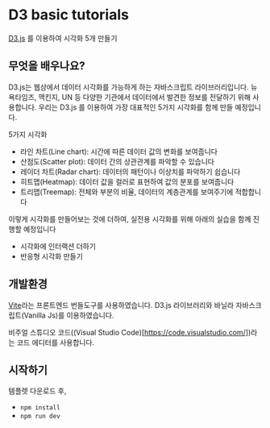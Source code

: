 # D3 basic tutorials

[D3.js](https://d3js.org/) 를 이용하여 시각화 5개 만들기

## 무엇을 배우나요?

D3.js는 웹상에서 데이터 시각화를 가능하게 하는 자바스크립트 라이브러리입니다. 뉴욕타임즈, 맥킨지, UN 등 다양한 기관에서 데이터에서 발견한 정보를 전달하기 위해 사용합니다. 우리는 D3.js 를 이용하여 가장 대표적인 5가지 시각화를 함께 만들 예정입니다.

5가지 시각화

- 라인 차트(Line chart): 시간에 따른 데이터 값의 변화를 보여줍니다
- 산점도(Scatter plot): 데이터 간의 상관관계를 파악할 수 있습니다
- 레이더 차트(Radar chart): 데이터의 패턴이나 이상치를 파악하기 쉽습니다
- 히트맵(Heatmap): 데이터 값을 컬러로 표현하여 값의 분포를 보여줍니다
- 트리맵(Treemap): 전체와 부분의 비율, 데이터의 계층관계를 보여주기에 적합합니다

이렇게 시각화를 만들어보는 것에 더하여, 실전용 시각화를 위해 아래의 실습을 함께 진행할 예정입니다

- 시각화에 인터랙션 더하기
- 반응형 시각화 만들기

## 개발환경

[Vite](https://ko.vitejs.dev/)라는 프론트엔드 번들도구를 사용하였습니다. D3.js 라이브러리와 바닐라 자바스크립트(Vanilla Js)를 이용하였습니다.

비주얼 스튜디오 코드((Visual Studio Code)[https://code.visualstudio.com/])라는 코드 에디터를 사용합니다.

## 시작하기

템플렛 다운로드 후,

- `npm install`
- `npm run dev`
